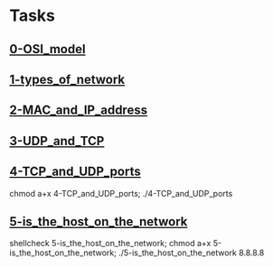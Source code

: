 #

# Tasks
## [0-OSI_model](0-OSI_model)

## [1-types_of_network](1-types_of_network)

## [2-MAC_and_IP_address](2-MAC_and_IP_address)

## [3-UDP_and_TCP](3-UDP_and_TCP)

## [4-TCP_and_UDP_ports](4-TCP_and_UDP_ports)

chmod a+x 4-TCP_and_UDP_ports; ./4-TCP_and_UDP_ports

## [5-is_the_host_on_the_network](5-is_the_host_on_the_network)

shellcheck 5-is_the_host_on_the_network; chmod a+x 5-is_the_host_on_the_network; ./5-is_the_host_on_the_network 8.8.8.8

